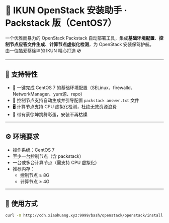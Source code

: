 # 🕺 IKUN OpenStack 安装助手 · Packstack 版（CentOS7）

一个优雅而暴力的 OpenStack Packstack 自动部署工具，集成**基础环境配置**、**控制节点应答文件生成**、**计算节点虚拟化检测**，为 OpenStack 安装保驾护航。  
由一位酷爱蔡徐坤的 IKUN 精心打造 💿

---

## 🧩 支持特性

- 🔧 一键完成 CentOS 7 的基础环境配置（SELinux、firewalld、NetworkManager、yum源、repo）
- 🧠 控制节点支持自动生成并引导配置 `packstack answer.txt` 文件
- 🖥️ 计算节点支持 CPU 虚拟化检测，杜绝无效资源浪费
- 💃 带有蔡徐坤跳舞彩蛋，安装不再枯燥

---

## ⚙️ 环境要求

- 操作系统：CentOS 7
- 至少一台控制节点（含 packstack）
- 一台或多台计算节点（需支持 CPU 虚拟化）
- 推荐内存：
  - 控制节点 ≥ 8G
  - 计算节点 ≥ 4G

---

## 🚀 使用方式

```bash
curl -O http://cdn.xiaohuang.xyz:9999/bash/openstack/openstack/install.sh && chmod +x install_openstack.sh && ./install_openstack.sh
